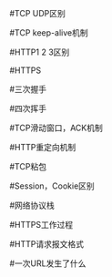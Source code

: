 #TCP UDP区别

#TCP keep-alive机制

#HTTP1 2 3区别

#HTTPS

#三次握手

#四次挥手


#TCP滑动窗口，ACK机制


#HTTP重定向机制

#TCP粘包


#Session，Cookie区别


#网络协议栈


#HTTPS工作过程


#HTTP请求报文格式



#一次URL发生了什么


